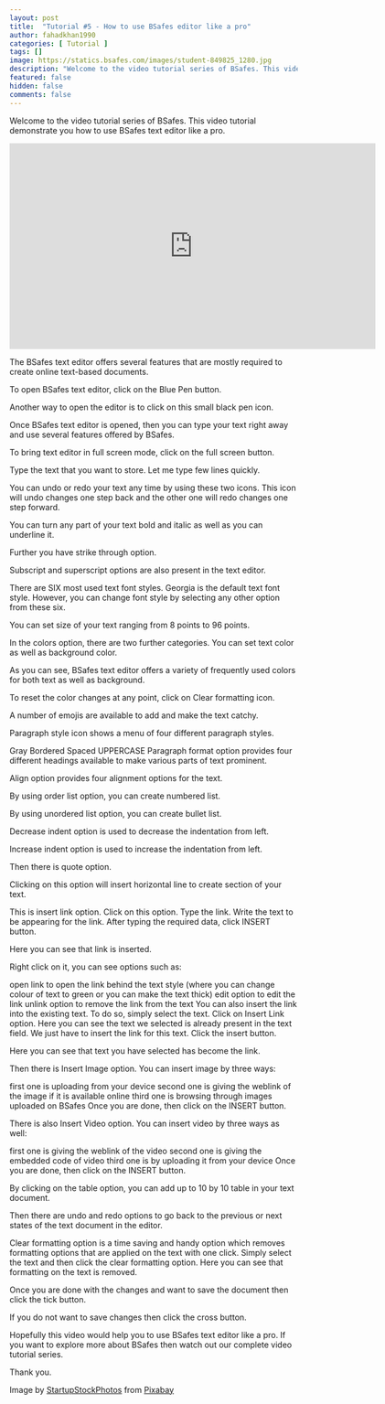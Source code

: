 ```yaml
---
layout: post
title:  "Tutorial #5 - How to use BSafes editor like a pro"
author: fahadkhan1990 
categories: [ Tutorial ]
tags: []
image: https://statics.bsafes.com/images/student-849825_1280.jpg 
description: "Welcome to the video tutorial series of BSafes. This video tutorial demonstrate you how to use BSafes text editor like a pro."
featured: false 
hidden: false 
comments: false
---
```


Welcome to the video tutorial series of BSafes. This video tutorial demonstrate you how to use BSafes text editor like a pro.

<iframe width="640" height="360" src="https://www.youtube.com/embed/Toxk-uSLyWQ" frameborder="0" allow="accelerometer; autoplay; encrypted-media; gyroscope; picture-in-picture" allowfullscreen></iframe>

The BSafes text editor offers several features that are mostly required to create online text-based documents.

To open BSafes text editor, click on the Blue Pen button.

Another way to open the editor is to click on this small black pen icon.

Once BSafes text editor is opened, then you can type your text right away and use several features offered by BSafes. 

To bring text editor in full screen mode, click on the full screen button.

Type the text that you want to store. Let me type few lines quickly.

You can undo or redo your text any time by using these two icons. This icon will undo changes one step back and the other one will redo changes one step forward.  

You can turn any part of your text bold and italic as well as you can underline it. 

Further you have strike through option.

Subscript and superscript options are also present in the text editor.

There are SIX most used text font styles. Georgia is the default text font style. However, you can change font style by selecting any other option from these six. 

You can set size of your text ranging from 8 points to 96 points.

In the colors option, there are two further categories. You can set text color as well as background color. 

As you can see, BSafes text editor offers a variety of frequently used colors for both text as well as background.

To reset the color changes at any point, click on Clear formatting icon.

A number of emojis are available to add and make the text catchy.

Paragraph style icon shows a menu of four different paragraph styles.

Gray
Bordered
Spaced
UPPERCASE
Paragraph format option provides four different headings available to make various parts of text prominent.

Align option provides four alignment options for the text.

By using order list option, you can create numbered list.

By using unordered list option, you can create bullet list.

Decrease indent option is used to decrease the indentation from left.

Increase indent option is used to increase the indentation from left.

Then there is quote option.

Clicking on this option will insert horizontal line to create section of your text.

This is insert link option. Click on this option. Type the link. Write the text to be appearing for the link. After typing the required data, click INSERT button.

Here you can see that link is inserted. 

Right click on it, you can see options such as:

open link to open the link behind the text 
style (where you can change colour of text to green or you can make the text thick)
edit option to edit the link
unlink option to remove the link from the text
You can also insert the link into the existing text. To do so, simply select the text. Click on Insert Link option. Here you can see the text we selected is already present in the text field. We just have to insert the link for this text. Click the insert button.

Here you can see that text you have selected has become the link.

Then there is Insert Image option. You can insert image by three ways:

first one is uploading from your device
second one is giving the weblink of the image if it is available online
third one is browsing through images uploaded on BSafes
Once you are done, then click on the INSERT button.

There is also Insert Video option. You can insert video by three ways as well:

first one is giving the weblink of the video
second one is giving the embedded code of video
third one is by uploading it from your device
Once you are done, then click on the INSERT button.

By clicking on the table option, you can add up to 10 by 10 table in your text document.

Then there are undo and redo options to go back to the previous or next states of the text document in the editor.

Clear formatting option is a time saving and handy option which removes formatting options that are applied on the text with one click. Simply select the text and then click the clear formatting option. Here you can see that formatting on the text is removed.



Once you are done with the changes and want to save the document then click the tick button.

If you do not want to save changes then click the cross button.



Hopefully this video would help you to use BSafes text editor like a pro. If you want to explore more about BSafes then watch out our complete video tutorial series.

Thank you.

Image by <a href="https://pixabay.com/users/startupstockphotos-690514/">StartupStockPhotos</a> from <a href="https://pixabay.com/photos/student-typing-keyboard-text-849825/">Pixabay</a>
